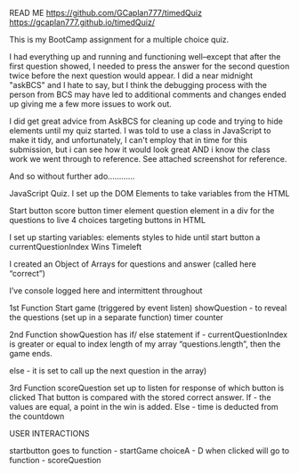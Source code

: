 READ ME
https://github.com/GCaplan777/timedQuiz
https://gcaplan777.github.io/timedQuiz/

This is my BootCamp assignment for a multiple choice quiz.

I had everything up and running and functioning well–except that after the first question showed, I needed to press the answer for the second question twice before the next question would appear. I did a near midnight "askBCS" and I hate to say, but I think the debugging process with the person from BCS may have led to additional comments and changes ended up giving me a few more issues to work out.

I did get great advice from AskBCS for cleaning up code and trying to hide elements until my quiz started. I was told to use a class in JavaScript to make it tidy, and unfortunately, I can't employ that in time for this submission, but i can see how it would look great AND i know the class work we went through to reference. See attached screenshot for reference.

And so without further ado............

JavaScript Quiz.
I set up the DOM Elements to take variables from the HTML

Start button
score button
timer element
question element in a div for the questions to live
4 choices targeting buttons in HTML

I set up starting variables:
elements styles to hide until start button
a currentQuestionIndex
Wins
Timeleft

I created an Object of Arrays for questions and answer (called here “correct”)

I’ve console logged here and intermittent throughout

1st Function
Start game (triggered by event listen)
showQuestion - to reveal the questions (set up in a separate function)
timer counter

2nd Function
showQuestion
has if/ else statement
if - currentQuestionIndex is greater or equal to index length of my array “questions.length”, then the game ends.

else - it is set to call up the next question in the array)

3rd Function
scoreQuestion
set up to listen for response of which button is clicked
That button is compared with the stored correct answer.
If - the values are equal, a point in the win is added.
Else - time is deducted from the countdown

USER INTERACTIONS

startbutton goes to function - startGame
choiceA - D when clicked will go to function - scoreQuestion
